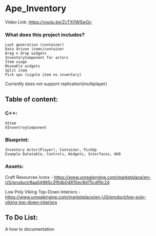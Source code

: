 # Ape_Inventory
Video Link: https://youtu.be/ZcTXl1WSwGc

### What does this project includes?
	Loot generation (container)
	Data driven items/container
	Drag n drop widgets
	InventoryComponent for actors
	Item usage
	Moveable widgets
	Split item
	Pick ups (signle item no inventory)

Currently does not support replication(multiplayer) 

## Table of content:
### C++:
	UItem  
	UInventroyComponent
### Blueprint:
	Inventory Actor(Player), Container, PickUp
	Example Datatable, Controls, Widgets, Interfaces, HUD
### Assets:
Craft Resources Icons - https://www.unrealengine.com/marketplace/en-US/product/8aa54965c2f64b04810ec8d75cdf9c24

Low Poly Viking Top-Down Interiors - https://www.unrealengine.com/marketplace/en-US/product/low-poly-viking-top-down-interiors

## To Do List:

A how to documentation
